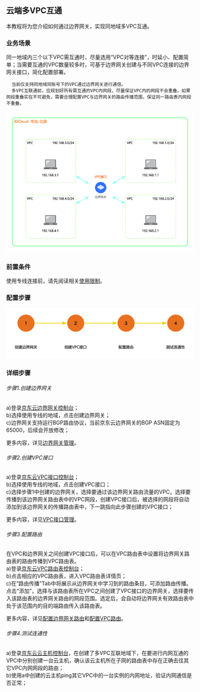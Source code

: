 ## 云端多VPC互通
本教程将为您介绍如何通过边界网关，实现同地域多VPC互通。

### 业务场景
同一地域内三个以下VPC需互通时，尽量选用“VPC对等连接”，时延小、配置简单；当需要互通的VPC数量较多时，可基于边界网关创建与不同VPC连接的边界网关接口，简化配置部署。

```
  当前仅支持同地域同账号下的VPC通过边界网关进行通信。
  多VPC互联通前，应规划好所有需互通的VPC内网段，尽量保证VPC内的网段不会重叠。如果网段重叠实在不可避免，需要合理配置VPC与边界网关的路由传播范围，保证同一路由表内网段不重叠。
```

![](../../../../image/Networking/Direct-Connect-Service/Getting-Started/multiple-vpc-interconnection.png)

### 前置条件
使用专线连接前，请先阅读相关[使用限制](../Introduction/Restrictions.md)。

### 配置步骤
![](../../../../image/Networking/Direct-Connect-Service/Getting-Started/multiple-vpc-interconnection-step.png)

### 详细步骤

###### 步骤1.创建边界网关
a)登录[京东云边界网关控制台](https://cns-console.jdcloud.com/host/borderGateway/list)；  <br />
b)选择使用专线的地域，点击创建边界网关；<br />
c)边界网关支持运行BGP路由协议，当前京东云边界网关的BGP ASN固定为65000，后续会开放修改；<br />

更多内容，详见[边界网关管理](../Operation-Guide/Border-Gateway-Management/Border-Gateway-Configuration.md)。

###### 步骤2.创建VPC接口
a)登录[京东云VPC接口控制台](https://cns-console.jdcloud.com/host/vpcAttachment/list)；  <br />
b)选择使用专线的地域，点击创建VPC接口；<br />
c)选择步骤1中创建的边界网关，选择要通过该边界网关路由流量的VPC，选择要传播到该边界网关路由表中的VPC网段，创建VPC接口后，被选择的网段将自动添加到该边界网关的传播路由表中，下一跳指向此步骤创建的VPC接口；<br />

更多内容，详见[VPC接口管理](../Operation-Guide/Border-Gateway-Management/VPC-Attachment-Configuration.md)。

###### 步骤3.配置路由
在VPC和边界网关之间创建VPC接口后，可以在VPC路由表中设置将边界网关路由表的路由传播到VPC路由表。<br />
a)登录[京东云VPC路由表控制台](https://cns-console.jdcloud.com/host/routeTable/list)；  <br />
b)点击相应的VPC路由表，进入VPC路由表详情页；<br />
c)在“路由传播”Tab中将展示从边界网关中学习到的路由条目，可添加路由传播。点击“添加”，选择与该路由表所在VPC之间创建了VPC接口的边界网关，选择要传入该路由表的边界网关路由的网段范围。选定后，会自动将边界网关有效路由表中处于该范围内的目的端路由传入该路由表。

更多内容，详见[配置边界网关路由](../Operation-Guide/Route-Management/Border-Gateway-Route-Configuration.md)和[配置VPC路由](../Operation-Guide/Route-Management/VPC-Route-Configuration.md)。

###### 步骤4.测试连通性
a)登录[京东云云主机控制台](https://cns-console.jdcloud.com/host/compute/list)，在创建了多VPC互联地域下，在要进行内网互通的VPC中分别创建一台云主机，确认该云主机所在子网的路由表中存在正确去往其它VPC内网网段的路由；  <br />
b)使用a中创建的云主机ping其它VPC中的一台实例的内网地址，验证内网通信是否正常；<br />
